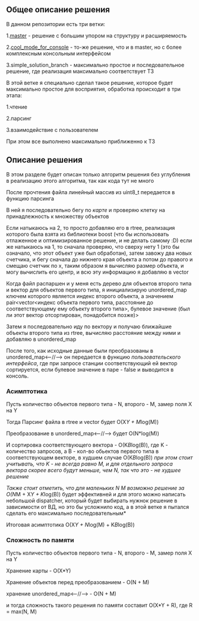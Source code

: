 ## Общее описание решения

В данном репозитории есть три ветки:

1.[master](https://github.com/tinunadno/test_task/tree/master) - решение с большим упором на структуру и расширяемость

2.[cool_mode_for_console](https://github.com/tinunadno/test_task/tree/cool_mode_for_console) - то-же решение, что и в master, но с более комплексным консольным интерфейсом

3.simple_solution_branch - максимально простое и последовательное решение, где реализация максимально соответствует ТЗ

В этой ветке я специально сделал такое решение, которое будет максимально простое для восприятия, обработка происходит в три этапа:

1.чтение

2.парсинг

3.взаимодействие с пользователем

При этом все выполнено максимально приближенно к ТЗ

## Описание решения

В этом разделе будет описан только алгоритм решения без углубления в реализацию этого алгоритма, так как кода тут не много

После прочтения файла линейный массив из uint8_t передается в функцию парсинга

В ней я последовательно бегу по *карте* и проверяю клетку на принадлежность к множеству объектов

Если натыкаюсь на 2, то просто добавляю его в rtree, реализация которого была взята из библиотеки boost (что бы использовать отлаженное и оптимизированное решение, и не делать самому :D)
если же натыкаюсь на 1, то сначала проверяю, что сверху нету 1 (это бы означало, что этот объект уже был обработан), затем завожу два новых счетчика, и бегу сначала до нижнего края объекта
а потом до правого и смещаю счетчик по x, таким образом я вычисляю размер объекта, и могу вычислить его центр, и всю эту информацию я добавляю в vector

Когда файл распаршен и у меня есть дерево для объектов второго типа и вектор для объектов первого типа, я инициализирую unordered_map ключем которого является индекс второго объекта,
 а значением pair<vector<индекс объекта первого типа, расстояние до соответствующему ему объекту второго типа>, булевое значение (был ли этот вектор отсортирован, понадобится позже)>

Затем я последовательно иду по вектору и получаю ближайшие объекты второго типа из rtree, вычисляю расстояние между ними и добавляю в unordered_map

После того, как исходные данные были преобразованы в unordered_map<--//--> он передается в функцию *пользовательского интерфейса*, где при запросе станции соответствующий ей вектор сортируется, если булевое значение в паре - false
и выводится в консоль.

### Асимптотика

Пусть количество объектов первого типа - N, второго - M, замер поля X на Y

Тогда Парсинг файла в rtree и vector будет O(X*Y + M*log(M))

Преобразование в unordered_map<--//--> будет O(N*log(M))

И сортировка соответствующего вектора - O(K*B*log(B)), где K - количество запросов, а B - кол-во обьектов первого типа в соответствующем векторе, в худшем случае O(K*B*log(B))
*при этом стоит учитывать, что K - не всегда равно M, и для отдельного запроса вектора скорее всего будут меньше, чем N, так что это - не худшее решение*

*Также стоит отметить, что для маленьких N M возможно решение за O(N*M + X*Y + K*log(B)) будет эффективней и для этого можно написать небольшой dispatcher, который будет выбирать нужнок
решение в зависимости от ВД, но это бы усложнило код, а в этой ветке я пытался сделать его максимально последовательным*

Итоговая асимптотика O(X*Y + N*log(M) + K*B*log(B))

### Сложность по памяти

Пусть количество объектов первого типа - N, второго - M, замер поля X на Y

Хранение карты - O(X*Y)

Хранение объектов перед преобразованием - O(N + M)

хранение unordered_map<--//--> - O(N + M)

и тогда сложность такого решения по памяти составит O(X*Y + R), где R = max(N, M)